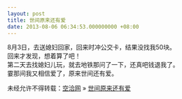 ```yaml
---
layout: post
title: 世间原来还有爱
date: 2013-08-06 06:34:53.000000000 +08:00
---
```


8月3日，去送媳妇回家，回来时冲公交卡，结果没找我50块。  
 回来才发现，想着算了吧！  
 第二天去找媳妇儿玩，就去地铁那问了一下，还真吧钱退我了。  
 霎那间我又相信爱了，原来世间还有爱。

未经允许不得转载：[空洽网](http://kongqia.com) » [世间原来还有爱](http://kongqia.com/17801.html)


